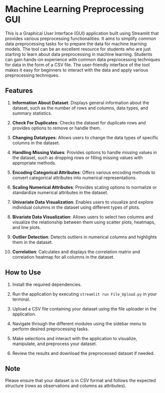 # Machine Learning Preprocessing GUI

This is a Graphical User Interface (GUI) application built using Streamlit that provides various preprocessing functionalities. It aims to simplify common data preprocessing tasks for to prepare the data for machine learning models. The tool can be an excellent resource for students who are just starting to learn about data preprocessing in machine learning. Students can gain hands-on experience with common data preprocessing techniques for data in the form of a CSV file. The user-friendly interface of the tool makes it easy for beginners to interact with the data and apply various preprocessing techniques.

## Features

1. **Information About Dataset**: Displays general information about the dataset, such as the number of rows and columns, data types, and summary statistics.

2. **Check For Duplicates**: Checks the dataset for duplicate rows and provides options to remove or handle them.

3. **Changing Datatypes**: Allows users to change the data types of specific columns in the dataset.

4. **Handling Missing Values**: Provides options to handle missing values in the dataset, such as dropping rows or filling missing values with appropriate methods.

5. **Encoding Categorical Attributes**: Offers various encoding methods to convert categorical attributes into numerical representations.

6. **Scaling Numerical Attributes**: Provides scaling options to normalize or standardize numerical attributes in the dataset.

7. **Univariate Data Visualization**: Enables users to visualize and explore individual columns in the dataset using different types of plots.

8. **Bivariate Data Visualization**: Allows users to select two columns and visualize the relationship between them using scatter plots, heatmaps, and line plots.

9. **Outlier Detection**: Detects outliers in numerical columns and highlights them in the dataset.

10. **Correlation**: Calculates and displays the correlation matrix and correlation heatmap for all columns in the dataset.

## How to Use

1. Install the required dependencies.

2. Run the application by executing `streamlit run File_Upload.py` in your terminal.

3. Upload a CSV file containing your dataset using the file uploader in the application.

4. Navigate through the different modules using the sidebar menu to perform desired preprocessing tasks.

5. Make selections and interact with the application to visualize, manipulate, and preprocess your dataset.

6. Review the results and download the preprocessed dataset if needed.

## Note

Please ensure that your dataset is in CSV format and follows the expected structure (rows as observations and columns as attributes).

